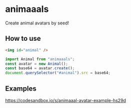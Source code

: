 # animaaals

Create animal avatars by seed!

## How to use

```html
<img id="animal" />
```

```js
import Animal from "animaaals";
const avatar = new Animal();
const base64 = avatar.create();
document.querySelector("#animal").src = base64;
```

## Examples

https://codesandbox.io/s/animaaal-avatar-example-hs29d
